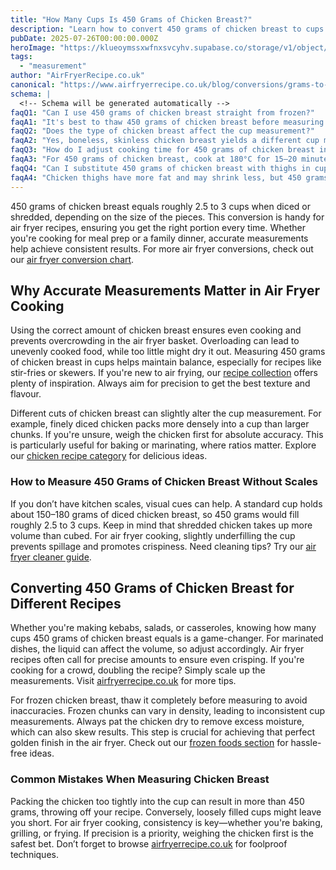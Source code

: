 ```yaml
---
title: "How Many Cups Is 450 Grams of Chicken Breast?"
description: "Learn how to convert 450 grams of chicken breast to cups for perfect air fryer recipes every time. Get accurate measurements now!"
pubDate: 2025-07-26T00:00:00.000Z
heroImage: "https://klueoymssxwfnxsvcyhv.supabase.co/storage/v1/object/public/Shmucket/how-many-cups-is-450-grams-of-chicken-breast.webp"
tags:
  - "measurement"
author: "AirFryerRecipe.co.uk"
canonical: "https://www.airfryerrecipe.co.uk/blog/conversions/grams-to-cups/how-many-cups-is-450-grams-of-chicken-breast"
schema: |
  <!-- Schema will be generated automatically -->
faqQ1: "Can I use 450 grams of chicken breast straight from frozen?"
faqA1: "It's best to thaw 450 grams of chicken breast before measuring or cooking. Frozen chicken can cook unevenly in the air fryer, and the ice crystals may affect the cup measurement. For safety and accuracy, defrost it in the fridge overnight."
faqQ2: "Does the type of chicken breast affect the cup measurement?"
faqA2: "Yes, boneless, skinless chicken breast yields a different cup measurement than bone-in varieties. Diced or shredded chicken also varies in volume. For air fryer recipes, boneless and skinless is easiest to measure and cooks more evenly."
faqQ3: "How do I adjust cooking time for 450 grams of chicken breast in the air fryer?"
faqA3: "For 450 grams of chicken breast, cook at 180°C for 15–20 minutes, flipping halfway. Thicker pieces may need extra time. Always check the internal temperature reaches 75°C for safety."
faqQ4: "Can I substitute 450 grams of chicken breast with thighs in cups?"
faqA4: "Chicken thighs have more fat and may shrink less, but 450 grams roughly equals the same cup measurement. Adjust cooking time slightly, as thighs can take longer to crisp in the air fryer."
---
```

<p>450 grams of chicken breast equals roughly 2.5 to 3 cups when diced or shredded, depending on the size of the pieces. This conversion is handy for air fryer recipes, ensuring you get the right portion every time. Whether you're cooking for meal prep or a family dinner, accurate measurements help achieve consistent results. For more air fryer conversions, check out our <a href=https://www.airfryerrecipe.co.uk/air-fryer-conversion-chart>air fryer conversion chart</a>.</p>  

<h2>Why Accurate Measurements Matter in Air Fryer Cooking</h2>  
<p>Using the correct amount of chicken breast ensures even cooking and prevents overcrowding in the air fryer basket. Overloading can lead to unevenly cooked food, while too little might dry it out. Measuring 450 grams of chicken breast in cups helps maintain balance, especially for recipes like stir-fries or skewers. If you're new to air frying, our <a href=https://www.airfryerrecipe.co.uk/recipes>recipe collection</a> offers plenty of inspiration. Always aim for precision to get the best texture and flavour.</p>  

<p>Different cuts of chicken breast can slightly alter the cup measurement. For example, finely diced chicken packs more densely into a cup than larger chunks. If you're unsure, weigh the chicken first for absolute accuracy. This is particularly useful for baking or marinating, where ratios matter. Explore our <a href=https://www.airfryerrecipe.co.uk/recipe-category/chicken>chicken recipe category</a> for delicious ideas.</p>  

<h3>How to Measure 450 Grams of Chicken Breast Without Scales</h3>  
<p>If you don’t have kitchen scales, visual cues can help. A standard cup holds about 150–180 grams of diced chicken breast, so 450 grams would fill roughly 2.5 to 3 cups. Keep in mind that shredded chicken takes up more volume than cubed. For air fryer cooking, slightly underfilling the cup prevents spillage and promotes crispiness. Need cleaning tips? Try our <a href=https://www.airfryerrecipe.co.uk/air-fryer-cleaner>air fryer cleaner guide</a>.</p>  

<h2>Converting 450 Grams of Chicken Breast for Different Recipes</h2>  
<p>Whether you're making kebabs, salads, or casseroles, knowing how many cups 450 grams of chicken breast equals is a game-changer. For marinated dishes, the liquid can affect the volume, so adjust accordingly. Air fryer recipes often call for precise amounts to ensure even crisping. If you're cooking for a crowd, doubling the recipe? Simply scale up the measurements. Visit <a href=https://www.airfryerrecipe.co.uk>airfryerrecipe.co.uk</a> for more tips.</p>  

<p>For frozen chicken breast, thaw it completely before measuring to avoid inaccuracies. Frozen chunks can vary in density, leading to inconsistent cup measurements. Always pat the chicken dry to remove excess moisture, which can also skew results. This step is crucial for achieving that perfect golden finish in the air fryer. Check out our <a href=https://www.airfryerrecipe.co.uk/recipe-category/frozen-foods>frozen foods section</a> for hassle-free ideas.</p>  

<h3>Common Mistakes When Measuring Chicken Breast</h3>  
<p>Packing the chicken too tightly into the cup can result in more than 450 grams, throwing off your recipe. Conversely, loosely filled cups might leave you short. For air fryer cooking, consistency is key—whether you're baking, grilling, or frying. If precision is a priority, weighing the chicken first is the safest bet. Don’t forget to browse <a href=https://www.airfryerrecipe.co.uk>airfryerrecipe.co.uk</a> for foolproof techniques.</p>
